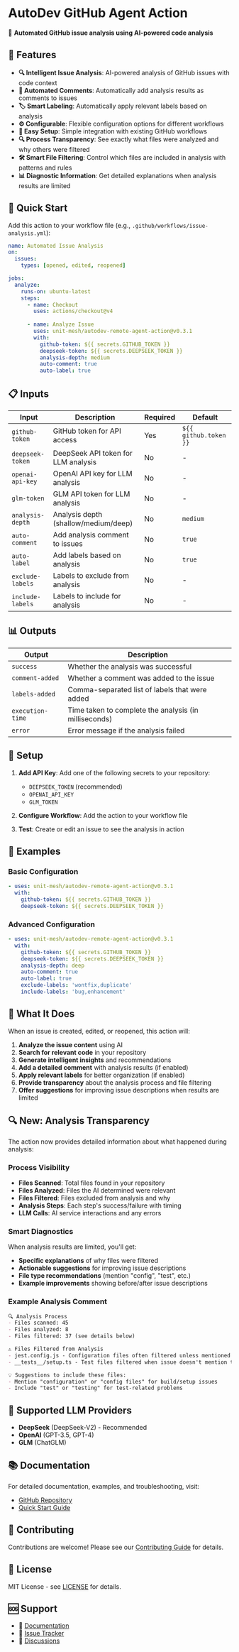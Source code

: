 # AutoDev GitHub Agent Action

🤖 **Automated GitHub issue analysis using AI-powered code analysis**

## 🌟 Features

- **🔍 Intelligent Issue Analysis**: AI-powered analysis of GitHub issues with code context
- **💬 Automated Comments**: Automatically add analysis results as comments to issues
- **🏷️ Smart Labeling**: Automatically apply relevant labels based on analysis
- **⚙️ Configurable**: Flexible configuration options for different workflows
- **🚀 Easy Setup**: Simple integration with existing GitHub workflows
- **🔍 Process Transparency**: See exactly what files were analyzed and why others were filtered
- **🛠️ Smart File Filtering**: Control which files are included in analysis with patterns and rules
- **📊 Diagnostic Information**: Get detailed explanations when analysis results are limited

## 🚀 Quick Start

Add this action to your workflow file (e.g., `.github/workflows/issue-analysis.yml`):

```yaml
name: Automated Issue Analysis
on:
  issues:
    types: [opened, edited, reopened]

jobs:
  analyze:
    runs-on: ubuntu-latest
    steps:
      - name: Checkout
        uses: actions/checkout@v4
      
      - name: Analyze Issue
        uses: unit-mesh/autodev-remote-agent-action@v0.3.1
        with:
          github-token: ${{ secrets.GITHUB_TOKEN }}
          deepseek-token: ${{ secrets.DEEPSEEK_TOKEN }}
          analysis-depth: medium
          auto-comment: true
          auto-label: true
```

## 📋 Inputs

| Input | Description | Required | Default |
|-------|-------------|----------|---------|
| `github-token` | GitHub token for API access | Yes | `${{ github.token }}` |
| `deepseek-token` | DeepSeek API token for LLM analysis | No | - |
| `openai-api-key` | OpenAI API key for LLM analysis | No | - |
| `glm-token` | GLM API token for LLM analysis | No | - |
| `analysis-depth` | Analysis depth (shallow/medium/deep) | No | `medium` |
| `auto-comment` | Add analysis comment to issues | No | `true` |
| `auto-label` | Add labels based on analysis | No | `true` |
| `exclude-labels` | Labels to exclude from analysis | No | - |
| `include-labels` | Labels to include for analysis | No | - |

## 📊 Outputs

| Output | Description |
|--------|-------------|
| `success` | Whether the analysis was successful |
| `comment-added` | Whether a comment was added to the issue |
| `labels-added` | Comma-separated list of labels that were added |
| `execution-time` | Time taken to complete the analysis (in milliseconds) |
| `error` | Error message if the analysis failed |

## 🔑 Setup

1. **Add API Key**: Add one of the following secrets to your repository:
   - `DEEPSEEK_TOKEN` (recommended)
   - `OPENAI_API_KEY`
   - `GLM_TOKEN`

2. **Configure Workflow**: Add the action to your workflow file

3. **Test**: Create or edit an issue to see the analysis in action

## 📖 Examples

### Basic Configuration
```yaml
- uses: unit-mesh/autodev-remote-agent-action@v0.3.1
  with:
    github-token: ${{ secrets.GITHUB_TOKEN }}
    deepseek-token: ${{ secrets.DEEPSEEK_TOKEN }}
```

### Advanced Configuration
```yaml
- uses: unit-mesh/autodev-remote-agent-action@v0.3.1
  with:
    github-token: ${{ secrets.GITHUB_TOKEN }}
    deepseek-token: ${{ secrets.DEEPSEEK_TOKEN }}
    analysis-depth: deep
    auto-comment: true
    auto-label: true
    exclude-labels: 'wontfix,duplicate'
    include-labels: 'bug,enhancement'
```

## 🎯 What It Does

When an issue is created, edited, or reopened, this action will:

1. **Analyze the issue content** using AI
2. **Search for relevant code** in your repository
3. **Generate intelligent insights** and recommendations
4. **Add a detailed comment** with analysis results (if enabled)
5. **Apply relevant labels** for better organization (if enabled)
6. **Provide transparency** about the analysis process and file filtering
7. **Offer suggestions** for improving issue descriptions when results are limited

## 🔍 New: Analysis Transparency

The action now provides detailed information about what happened during analysis:

### Process Visibility
- **Files Scanned**: Total files found in your repository
- **Files Analyzed**: Files the AI determined were relevant
- **Files Filtered**: Files excluded from analysis and why
- **Analysis Steps**: Each step's success/failure with timing
- **LLM Calls**: AI service interactions and any errors

### Smart Diagnostics
When analysis results are limited, you'll get:
- **Specific explanations** of why files were filtered
- **Actionable suggestions** for improving issue descriptions
- **File type recommendations** (mention "config", "test", etc.)
- **Example improvements** showing before/after issue descriptions

### Example Analysis Comment
```markdown
🔍 Analysis Process
- Files scanned: 45
- Files analyzed: 8
- Files filtered: 37 (see details below)

⚠️ Files Filtered from Analysis
- jest.config.js - Configuration files often filtered unless mentioned
- __tests__/setup.ts - Test files filtered when issue doesn't mention testing

💡 Suggestions to include these files:
- Mention "configuration" or "config files" for build/setup issues
- Include "test" or "testing" for test-related problems
```

## 🔧 Supported LLM Providers

- **DeepSeek** (DeepSeek-V2) - Recommended
- **OpenAI** (GPT-3.5, GPT-4)
- **GLM** (ChatGLM)

## 📚 Documentation

For detailed documentation, examples, and troubleshooting, visit:
- [GitHub Repository](https://github.com/unit-mesh/autodev-remote-agent-action)
- [Quick Start Guide](https://github.com/unit-mesh/autodev-remote-agent-action/blob/master/QUICK_START.md)

## 🤝 Contributing

Contributions are welcome! Please see our [Contributing Guide](https://github.com/unit-mesh/autodev-remote-agent-action/blob/master/CONTRIBUTING.md) for details.

## 📄 License

MIT License - see [LICENSE](LICENSE) for details.

## 🆘 Support

- 📖 [Documentation](https://github.com/unit-mesh/autodev-remote-agent-action)
- 🐛 [Issue Tracker](https://github.com/unit-mesh/autodev-remote-agent-action/issues)
- 💬 [Discussions](https://github.com/unit-mesh/autodev-remote-agent-action/discussions)
